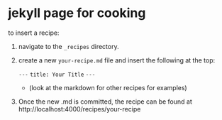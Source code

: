 # jekyll page for cooking

to insert a recipe:
  
  1.  navigate to the `_recipes` directory. 
  2.  create a new `your-recipe.md` file and insert the following at the top: 
  
       `---`
       `title: Your Title`
       `---`

        * (look at the markdown for other recipes for examples)

   3. Once the new .md is committed, the recipe can be found at http://localhost:4000/recipes/your-recipe 
